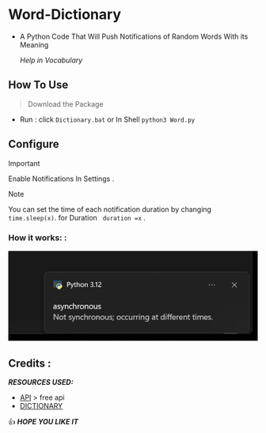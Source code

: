  # Word-Dictionary
- A Python Code That Will Push Notifications of Random Words With its Meaning


    _Help in Vocabulary_

## How To Use
 
>  Download the Package

* Run :
click `Dictionary.bat`
or In Shell
`python3 Word.py`
 
## Configure

>[!IMPORTANT]
>  Enable Notifications In Settings .

>[!NOTE]
> You can set the time of each notification duration by changing `time.sleep(x)`.
> for Duration ` duration =x` .


### How it works: :

![Example](assets/example.png)


## Credits :
***RESOURCES USED:***

- [API](https://api.dictionaryapi.dev) > free api
- [DICTIONARY](https://svnweb.freebsd.org/csrg/share/dict/words?view=co&content-type=text/plain)




:+1:  ***HOPE YOU LIKE IT***